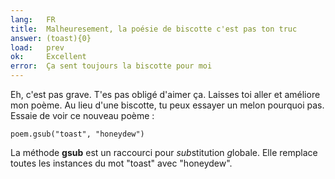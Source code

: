 ```yaml
---
lang:   FR
title:  Malheuresement, la poésie de biscotte c'est pas ton truc
answer: (toast){0}
load:   prev
ok:     Excellent
error:  Ça sent toujours la biscotte pour moi
---
```


Eh, c'est pas grave. T'es pas obligé d'aimer ça. Laisses toi aller et
améliore mon poème. Au lieu d'une biscotte, tu peux essayer un melon
pourquoi pas. Essaie de voir ce nouveau poème :

    poem.gsub("toast", "honeydew")

La méthode __gsub__ est un raccourci pour *sub*stitution *g*lobale.
Elle remplace toutes les instances du mot "toast" avec "honeydew".
